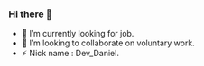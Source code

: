 ### Hi there 👋

- 🔭 I’m currently looking for job.
- 👯 I’m looking to collaborate on voluntary work.
- ⚡ Nick name : Dev_Daniel. 

